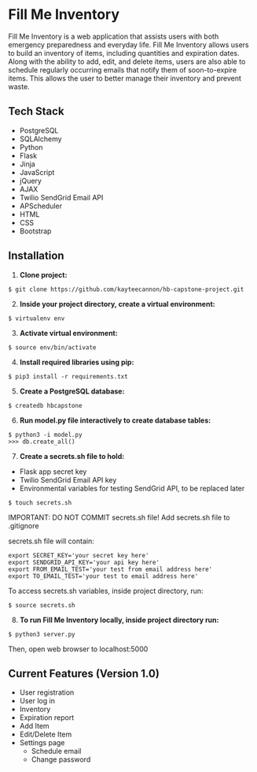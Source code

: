 # Fill Me Inventory

Fill Me Inventory is a web application that assists users with both emergency preparedness and everyday life.  Fill Me Inventory allows users to build an inventory of items, including quantities and expiration dates.  Along with the ability to add, edit, and delete items, users are also able to schedule regularly occurring emails that notify them of soon-to-expire items.  This allows the user to better manage their inventory and prevent waste.

## Tech Stack
* PostgreSQL
* SQLAlchemy
* Python
* Flask
* Jinja
* JavaScript
* jQuery
* AJAX
* Twilio SendGrid Email API
* APScheduler
* HTML
* CSS
* Bootstrap

## Installation

1. **Clone project:**

```
$ git clone https://github.com/kayteecannon/hb-capstone-project.git
```

2. **Inside your project directory, create a virtual environment:**

```
$ virtualenv env
```

3. **Activate virtual environment:**

```
$ source env/bin/activate
```

4. **Install required libraries using pip:**

```
$ pip3 install -r requirements.txt
```

5. **Create a PostgreSQL database:**

```
$ createdb hbcapstone
```

6. **Run model.py file interactively to create database tables:**

```
$ python3 -i model.py
>>> db.create_all()
```

7. **Create a secrets.sh file to hold:**
* Flask app secret key
* Twilio SendGrid Email API key
* Environmental variables for testing SendGrid API, to be replaced later

```
$ touch secrets.sh
```
IMPORTANT: DO NOT COMMIT secrets.sh file! Add secrets.sh file to .gitignore 

secrets.sh file will contain:
```
export SECRET_KEY='your secret key here'
export SENDGRID_API_KEY='your api key here'
export FROM_EMAIL_TEST='your test from email address here'
export TO_EMAIL_TEST='your test to email address here'
```

To access secrets.sh variables, inside project directory, run:
```
$ source secrets.sh
```

8. **To run Fill Me Inventory locally, inside project directory run:**
```
$ python3 server.py
```

Then, open web browser to localhost:5000


## Current Features (Version 1.0)

* User registration
* User log in
* Inventory
* Expiration report
* Add Item
* Edit/Delete Item
* Settings page
    * Schedule email
    * Change password
